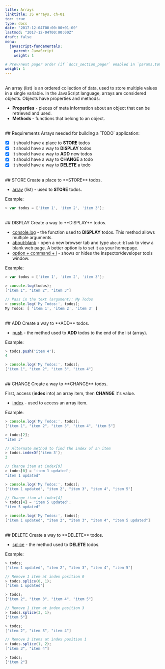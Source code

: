 ```yaml
---
title: Arrays
linktitle: JS Arrays, ch-01
toc: true
type: docs
date: "2017-12-04T00:00:00+01:00"
lastmod: "2017-12-04T00:00:00Z"
draft: false
menu:
  javascript-fundamentals:
    parent: JavaScript
    weight: 1

# Prev/next pager order (if `docs_section_pager` enabled in `params.toml`)
weight: 1
---
```


<br>
An array (list) is an ordered collection of data, used to store multiple values in a single variable. In the JavaScript language, arrays are considered objects. Objects have properties and methods:  

* **Properties** - pieces of meta information about an object that can be retrieved and used.  
* **Methods** - functions that belong to an object.  

<br>
## Requirements
Arrays needed for building a `TODO` application:  

- [x] It should have a place to **STORE** todos  
- [x] It should have a way to **DISPLAY** todos  
- [x] It should have a way to **ADD** new todos  
- [x] It should have a way to **CHANGE** a todo  
- [x] It should have a way to **DELETE** a todo  

<br>
## STORE
Create a place to **STORE** todos.  

- [array](https://developer.mozilla.org/en-US/docs/Web/JavaScript/Reference/Global_Objects/Array) (list) - used to **STORE** todos.   

Example:  
```javascript
> var todos = ['item 1', 'item 2', 'item 3'];
```

<br>
## DISPLAY
Create a way to **DISPLAY** todos.  

- [console.log](https://developer.mozilla.org/en-US/docs/Web/API/Console/log) - the function used to **DISPLAY** todos. This method allows multiple arguments.  
- [about:blank](https://www.lifewire.com/about-blank-4125143) - open a new browser tab and type `about:blank` to view a blank web page. A better option is to set it as your homepage.  
- [option + command + i](https://support.apple.com/en-us/HT201236) - shows or hides the inspector/developer tools window.  

Example:  
```javascript
> var todos = ['item 1', 'item 2', 'item 3'];

> console.log(todos);
["item 1", "item 2", "item 3"]

// Pass in the text (argument): My Todos
> console.log('My Todos:', todos);
My Todos: [ 'item 1', 'item 2', 'item 3' ]
```

<br>
## ADD
Create a way to **ADD** todos.  

- [push](https://developer.mozilla.org/en-US/docs/Web/JavaScript/Reference/Global_Objects/Array/push) - the method used to **ADD** todos to the end of the list (array).  

Example:  
```javascript
> todos.push('item 4');
4

> console.log('My Todos:', todos);
["item 1", "item 2", "item 3", "item 4"]
```

<br>
## CHANGE
Create a way to **CHANGE** todos.  

First, access (**index** into) an array item, then **CHANGE** it's value.  

- [index](https://developer.mozilla.org/en-US/docs/Web/JavaScript/Reference/Global_Objects/Array) - used to access an array item.  

Example:  
```javascript
> console.log('My Todos:', todos);
["item 1", "item 2", "item 3", "item 4", "item 5"]

> todos[2];
"item 3"

// Alternate method to find the index of an item
> todos.indexOf('item 3');
2

// Change item at index[0]
> todos[0] = 'item 1 updated';
"item 1 updated"

> console.log('My Todos:', todos);
["item 1 updated", "item 2", "item 3", "item 4", "item 5"]

// Change item at index[4]
> todos[4] = 'item 5 updated';
"item 5 updated"

> console.log('My Todos:', todos);
["item 1 updated", "item 2", "item 3", "item 4", "item 5 updated"]
```

<br>
## DELETE
Create a way to **DELETE** todos.  

- [splice](https://developer.mozilla.org/en-US/docs/Web/JavaScript/Reference/Global_Objects/Array/splice) - the method used to **DELETE** todos.  

Example:  
```javascript
> todos;
["item 1 updated", "item 2", "item 3", "item 4", "item 5"]

// Remove 1 item at index position 0
> todos.splice(0, 1);
["item 1 updated"]

> todos;
["item 2", "item 3", "item 4", "item 5"]

// Remove 1 item at index position 3
> todos.splice(3, 1);
["item 5"]

> todos;
["item 2", "item 3", "item 4"]

// Remove 2 items at index position 1
> todos.splice(1, 2);
["item 3", "item 4"]

> todos;
["item 2"]
```
